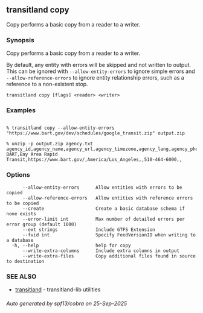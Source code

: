 ## transitland copy

Copy performs a basic copy from a reader to a writer.

### Synopsis

Copy performs a basic copy from a reader to a writer.

By default, any entity with errors will be skipped and not written to output. This can be ignored with `--allow-entity-errors` to ignore simple errors and `--allow-reference-errors` to ignore entity relationship errors, such as a reference to a non-existent stop.

```
transitland copy [flags] <reader> <writer>
```

### Examples

```

% transitland copy --allow-entity-errors "https://www.bart.gov/dev/schedules/google_transit.zip" output.zip

% unzip -p output.zip agency.txt
agency_id,agency_name,agency_url,agency_timezone,agency_lang,agency_phone,agency_fare_url,agency_email
BART,Bay Area Rapid Transit,https://www.bart.gov/,America/Los_Angeles,,510-464-6000,,

```

### Options

```
      --allow-entity-errors      Allow entities with errors to be copied
      --allow-reference-errors   Allow entities with reference errors to be copied
      --create                   Create a basic database schema if none exists
      --error-limit int          Max number of detailed errors per error group (default 1000)
      --ext strings              Include GTFS Extension
      --fvid int                 Specify FeedVersionID when writing to a database
  -h, --help                     help for copy
      --write-extra-columns      Include extra columns in output
      --write-extra-files        Copy additional files found in source to destination
```

### SEE ALSO

* [transitland](transitland.md)	 - transitland-lib utilities

###### Auto generated by spf13/cobra on 25-Sep-2025
